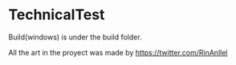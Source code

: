# TechnicalTest
 
Build(windows) is under the build folder.


All the art in the proyect was made by https://twitter.com/RinAnllel
